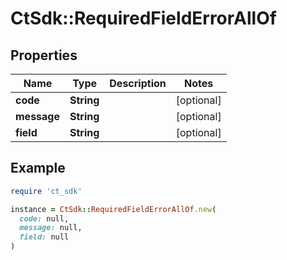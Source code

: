 # CtSdk::RequiredFieldErrorAllOf

## Properties

| Name | Type | Description | Notes |
| ---- | ---- | ----------- | ----- |
| **code** | **String** |  | [optional] |
| **message** | **String** |  | [optional] |
| **field** | **String** |  | [optional] |

## Example

```ruby
require 'ct_sdk'

instance = CtSdk::RequiredFieldErrorAllOf.new(
  code: null,
  message: null,
  field: null
)
```

